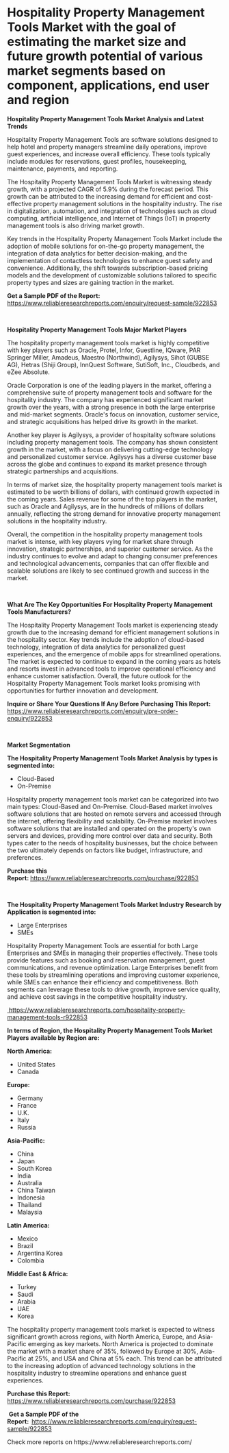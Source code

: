 <p><h1>Hospitality Property Management Tools Market with the goal of estimating the market size and future growth potential of various market segments based on component, applications, end user and region</h1></p><p><strong>Hospitality Property Management Tools Market Analysis and Latest Trends</strong></p>
<p><p>Hospitality Property Management Tools are software solutions designed to help hotel and property managers streamline daily operations, improve guest experiences, and increase overall efficiency. These tools typically include modules for reservations, guest profiles, housekeeping, maintenance, payments, and reporting.</p><p>The Hospitality Property Management Tools Market is witnessing steady growth, with a projected CAGR of 5.9% during the forecast period. This growth can be attributed to the increasing demand for efficient and cost-effective property management solutions in the hospitality industry. The rise in digitalization, automation, and integration of technologies such as cloud computing, artificial intelligence, and Internet of Things (IoT) in property management tools is also driving market growth.</p><p>Key trends in the Hospitality Property Management Tools Market include the adoption of mobile solutions for on-the-go property management, the integration of data analytics for better decision-making, and the implementation of contactless technologies to enhance guest safety and convenience. Additionally, the shift towards subscription-based pricing models and the development of customizable solutions tailored to specific property types and sizes are gaining traction in the market.</p></p>
<p><strong>Get a Sample PDF of the Report:&nbsp;</strong> <a href="https://www.reliableresearchreports.com/enquiry/request-sample/922853">https://www.reliableresearchreports.com/enquiry/request-sample/922853</a></p>
<p>&nbsp;</p>
<p><strong>Hospitality Property Management Tools Major Market Players</strong></p>
<p><p>The hospitality property management tools market is highly competitive with key players such as Oracle, Protel, Infor, Guestline, IQware, PAR Springer Miller, Amadeus, Maestro (Northwind), Agilysys, Sihot (GUBSE AG), Hetras (Shiji Group), InnQuest Software, SutiSoft, Inc., Cloudbeds, and eZee Absolute.</p><p>Oracle Corporation is one of the leading players in the market, offering a comprehensive suite of property management tools and software for the hospitality industry. The company has experienced significant market growth over the years, with a strong presence in both the large enterprise and mid-market segments. Oracle's focus on innovation, customer service, and strategic acquisitions has helped drive its growth in the market.</p><p>Another key player is Agilysys, a provider of hospitality software solutions including property management tools. The company has shown consistent growth in the market, with a focus on delivering cutting-edge technology and personalized customer service. Agilysys has a diverse customer base across the globe and continues to expand its market presence through strategic partnerships and acquisitions.</p><p>In terms of market size, the hospitality property management tools market is estimated to be worth billions of dollars, with continued growth expected in the coming years. Sales revenue for some of the top players in the market, such as Oracle and Agilysys, are in the hundreds of millions of dollars annually, reflecting the strong demand for innovative property management solutions in the hospitality industry.</p><p>Overall, the competition in the hospitality property management tools market is intense, with key players vying for market share through innovation, strategic partnerships, and superior customer service. As the industry continues to evolve and adapt to changing consumer preferences and technological advancements, companies that can offer flexible and scalable solutions are likely to see continued growth and success in the market.</p></p>
<p>&nbsp;</p>
<p><strong>What Are The Key Opportunities For Hospitality Property Management Tools Manufacturers?</strong></p>
<p><p>The Hospitality Property Management Tools market is experiencing steady growth due to the increasing demand for efficient management solutions in the hospitality sector. Key trends include the adoption of cloud-based technology, integration of data analytics for personalized guest experiences, and the emergence of mobile apps for streamlined operations. The market is expected to continue to expand in the coming years as hotels and resorts invest in advanced tools to improve operational efficiency and enhance customer satisfaction. Overall, the future outlook for the Hospitality Property Management Tools market looks promising with opportunities for further innovation and development.</p></p>
<p><strong>Inquire or Share Your Questions If Any Before Purchasing This Report:</strong> <a href="https://www.reliableresearchreports.com/enquiry/pre-order-enquiry/922853">https://www.reliableresearchreports.com/enquiry/pre-order-enquiry/922853</a></p>
<p>&nbsp;</p>
<p><strong>Market Segmentation</strong></p>
<p><strong>The Hospitality Property Management Tools Market Analysis by types is segmented into:</strong></p>
<p><ul><li>Cloud-Based</li><li>On-Premise</li></ul></p>
<p><p>Hospitality property management tools market can be categorized into two main types: Cloud-Based and On-Premise. Cloud-Based market involves software solutions that are hosted on remote servers and accessed through the internet, offering flexibility and scalability. On-Premise market involves software solutions that are installed and operated on the property's own servers and devices, providing more control over data and security. Both types cater to the needs of hospitality businesses, but the choice between the two ultimately depends on factors like budget, infrastructure, and preferences.</p></p>
<p><strong>Purchase this Report:&nbsp;</strong><a href="https://www.reliableresearchreports.com/purchase/922853">https://www.reliableresearchreports.com/purchase/922853</a></p>
<p>&nbsp;</p>
<p><strong>The Hospitality Property Management Tools Market Industry Research by Application is segmented into:</strong></p>
<p><ul><li>Large Enterprises</li><li>SMEs</li></ul></p>
<p><p>Hospitality Property Management Tools are essential for both Large Enterprises and SMEs in managing their properties effectively. These tools provide features such as booking and reservation management, guest communications, and revenue optimization. Large Enterprises benefit from these tools by streamlining operations and improving customer experience, while SMEs can enhance their efficiency and competitiveness. Both segments can leverage these tools to drive growth, improve service quality, and achieve cost savings in the competitive hospitality industry.</p></p>
<p><a href="https://www.reliableresearchreports.com/hospitality-property-management-tools-r922853">&nbsp;https://www.reliableresearchreports.com/hospitality-property-management-tools-r922853</a></p>
<p><strong>In terms of Region, the Hospitality Property Management Tools Market Players available by Region are:</strong></p>
<p>
    <p> <strong> North America: </strong>
        <ul>
            <li>United States</li>
            <li>Canada</li>
        </ul>
        </p> 
    <p> <strong> Europe: </strong>
        <ul>
            <li>Germany</li>
            <li>France</li>
            <li>U.K.</li>
            <li>Italy</li>
            <li>Russia</li>
        </ul>
        </p> 
    <p> <strong> Asia-Pacific: </strong>
        <ul>
            <li>China</li>
            <li>Japan</li>
            <li>South Korea</li>
            <li>India</li>
            <li>Australia</li>
            <li>China Taiwan</li>
            <li>Indonesia</li>
            <li>Thailand</li>
            <li>Malaysia</li>
        </ul>
        </p> 
    <p> <strong> Latin America: </strong>
        <ul>
            <li>Mexico</li>
            <li>Brazil</li>
            <li>Argentina Korea</li>
            <li>Colombia</li>
        </ul>
        </p> 
    <p> <strong> Middle East & Africa: </strong>
        <ul>
            <li>Turkey</li>
            <li>Saudi</li>
            <li>Arabia</li>
            <li>UAE</li>
            <li>Korea</li>
        </ul>
    </p>
    </p>
<p><p>The hospitality property management tools market is expected to witness significant growth across regions, with North America, Europe, and Asia-Pacific emerging as key markets. North America is projected to dominate the market with a market share of 35%, followed by Europe at 30%, Asia-Pacific at 25%, and USA and China at 5% each. This trend can be attributed to the increasing adoption of advanced technology solutions in the hospitality industry to streamline operations and enhance guest experiences.</p></p>
<p><strong>Purchase this Report: </strong><a href="https://www.reliableresearchreports.com/purchase/922853">https://www.reliableresearchreports.com/purchase/922853</a></p>
<p>&nbsp;<strong>Get a Sample PDF of the Report:&nbsp;&nbsp;</strong><a href="https://www.reliableresearchreports.com/enquiry/request-sample/922853">https://www.reliableresearchreports.com/enquiry/request-sample/922853</a></p>
<p><strong></strong></p>
<p>Check more reports on https://www.reliableresearchreports.com/</p>